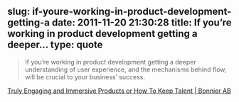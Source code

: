 slug: if-youre-working-in-product-development-getting-a
date: 2011-11-20 21:30:28
title: If you’re working in product development getting a deeper...
type: quote
---

> If you’re working in product development getting a deeper understanding of user experience, and the mechanisms behind flow, will be crucial to your business’ success.

[Truly Engaging and Immersive Products or How To Keep Talent | Bonnier AB](http://bonnier.com/en/content/truly-engaging-and-immersive-products-or-how-keep-talent)

